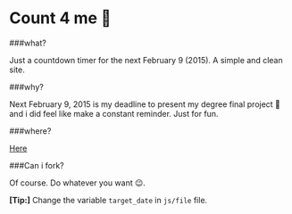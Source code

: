 Count 4 me :date:
============

###what?

Just a countdown timer for the next February 9 (2015). A simple and clean site.

###why?

Next February 9, 2015 is my deadline to present my degree final project :notebook: and i did feel like make a constant reminder. Just for fun.

###where?

[Here](https:earthlandto.github.io/count4me)

###Can i fork?

Of course. Do whatever you want :wink:.

**[Tip:]** Change the variable ``target_date`` in ``js/file`` file.